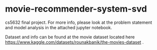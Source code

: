 # movie-recommender-system-svd
cs5632 final project. For more info, please look at the problem statement and model analysis in the attached jupyter notebook.

Dataset and info can be found at the movie dataset located here https://www.kaggle.com/datasets/rounakbanik/the-movies-dataset .
